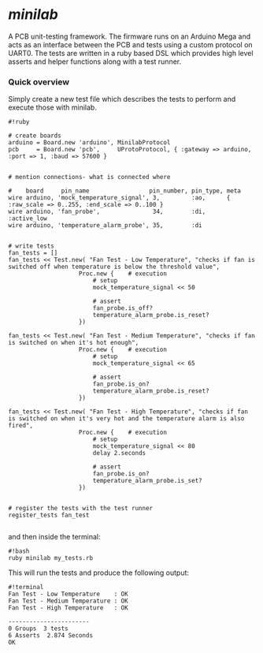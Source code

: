 # *minilab* #

A PCB unit-testing framework. The firmware runs on an Arduino Mega and acts as an interface between the PCB and tests using a custom protocol on UART0. The tests are written in a ruby based DSL which provides high level asserts and helper functions along with a test runner.

### Quick overview ###

Simply create a new test file which describes the tests to perform and execute those with minilab.
```
#!ruby

# create boards
arduino = Board.new 'arduino', MinilabProtocol
pcb     = Board.new 'pcb',     UProtoProtocol, { :gateway => arduino, :port => 1, :baud => 57600 }


# mention connections- what is connected where

#    board     pin_name                 pin_number, pin_type, meta    
wire arduino, 'mock_temperature_signal', 3,         :ao,      { :raw_scale => 0..255, :end_scale => 0..100 }
wire arduino, 'fan_probe',               34,        :di,      :active_low
wire arduino, 'temperature_alarm_probe', 35,        :di


# write tests
fan_tests = []
fan_tests << Test.new( "Fan Test - Low Temperature", "checks if fan is switched off when temperature is below the threshold value", 
					Proc.new {    # execution
						# setup
						mock_temperature_signal << 50

						# assert
						fan_probe.is_off?
						temperature_alarm_probe.is_reset?
					})

fan_tests << Test.new( "Fan Test - Medium Temperature", "checks if fan is switched on when it's hot enough", 
					Proc.new {    # execution
						# setup
						mock_temperature_signal << 65

						# assert
						fan_probe.is_on?
						temperature_alarm_probe.is_reset?
					})

fan_tests << Test.new( "Fan Test - High Temperature", "checks if fan is switched on when it's very hot and the temperature alarm is also fired", 
					Proc.new {    # execution
						# setup
						mock_temperature_signal << 80
						delay 2.seconds

						# assert
						fan_probe.is_on?
						temperature_alarm_probe.is_set?
					})


# register the tests with the test runner
register_tests fan_test


```

and then inside the terminal:


```
#!bash
ruby minilab my_tests.rb

```

This will run the tests and produce the following output:

```
#!terminal
Fan Test - Low Temperature    : OK
Fan Test - Medium Temperature : OK
Fan Test - High Temperature   : OK

-----------------------
0 Groups  3 tests
6 Asserts  2.874 Seconds
OK

```